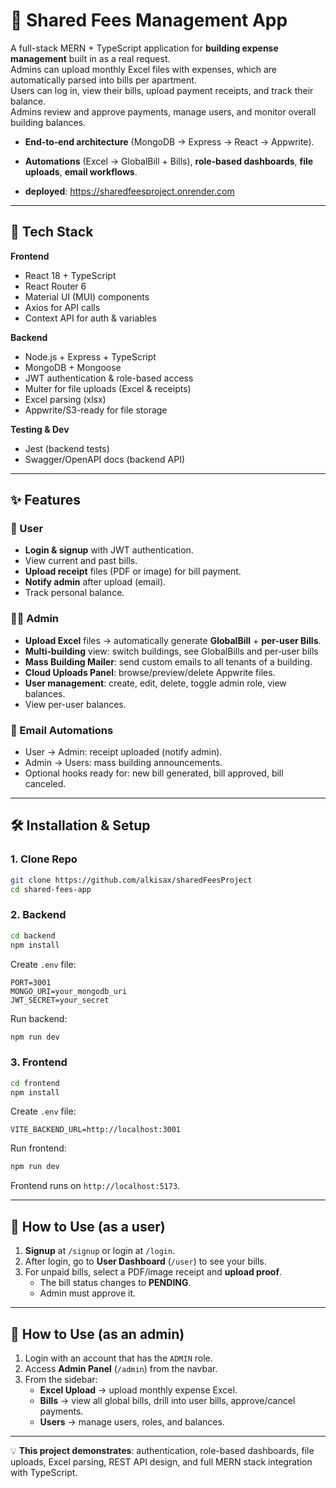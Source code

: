 # 🏢 Shared Fees Management App

A full-stack MERN + TypeScript application for **building expense management** built in as a real request.  
Admins can upload monthly Excel files with expenses, which are automatically parsed into bills per apartment.  
Users can log in, view their bills, upload payment receipts, and track their balance.  
Admins review and approve payments, manage users, and monitor overall building balances.
- **End‑to‑end architecture** (MongoDB → Express → React → Appwrite).
- **Automations** (Excel → GlobalBill + Bills), **role‑based dashboards**, **file uploads**, **email workflows**.

- **deployed**: https://sharedfeesproject.onrender.com
---

## 🚀 Tech Stack

**Frontend**
- React 18 + TypeScript
- React Router 6
- Material UI (MUI) components
- Axios for API calls
- Context API for auth & variables

**Backend**
- Node.js + Express + TypeScript
- MongoDB + Mongoose
- JWT authentication & role-based access
- Multer for file uploads (Excel & receipts)
- Excel parsing (xlsx)
- Appwrite/S3-ready for file storage

**Testing & Dev**
- Jest (backend tests)
- Swagger/OpenAPI docs (backend API)

---

## ✨ Features

### 👤 User
- **Login & signup** with JWT authentication.
- View current and past bills.
- **Upload receipt** files (PDF or image) for bill payment.
- **Notify admin** after upload (email).
- Track personal balance.

### 👨‍💼 Admin
- **Upload Excel** files → automatically generate **GlobalBill** + **per-user Bills**.
- **Multi‑building** view: switch buildings, see GlobalBills and per‑user bills
- **Mass Building Mailer**: send custom emails to all tenants of a building.
- **Cloud Uploads Panel**: browse/preview/delete Appwrite files.
- **User management**: create, edit, delete, toggle admin role, view balances.
- View per-user balances.

### 🔔 Email Automations
- User → Admin: receipt uploaded (notify admin).
- Admin → Users: mass building announcements.
- Optional hooks ready for: new bill generated, bill approved, bill canceled.

---

## 🛠️ Installation & Setup

### 1. Clone Repo
```bash
git clone https://github.com/alkisax/sharedFeesProject
cd shared-fees-app
```

### 2. Backend
```bash
cd backend
npm install
```
Create `.env` file:
```env
PORT=3001
MONGO_URI=your_mongodb_uri
JWT_SECRET=your_secret
```
Run backend:
```bash
npm run dev
```

### 3. Frontend
```bash
cd frontend
npm install
```
Create `.env` file:
```env
VITE_BACKEND_URL=http://localhost:3001
```
Run frontend:
```bash
npm run dev
```
Frontend runs on `http://localhost:5173`.

---

## 📖 How to Use (as a user)

1. **Signup** at `/signup` or login at `/login`.  
2. After login, go to **User Dashboard** (`/user`) to see your bills.  
3. For unpaid bills, select a PDF/image receipt and **upload proof**.  
   - The bill status changes to **PENDING**.  
   - Admin must approve it.  

---

## 📖 How to Use (as an admin)

1. Login with an account that has the `ADMIN` role.  
2. Access **Admin Panel** (`/admin`) from the navbar.  
3. From the sidebar:
   - **Excel Upload** → upload monthly expense Excel.  
   - **Bills** → view all global bills, drill into user bills, approve/cancel payments.  
   - **Users** → manage users, roles, and balances.  

---

💡 **This project demonstrates**: authentication, role-based dashboards, file uploads, Excel parsing, REST API design, and full MERN stack integration with TypeScript.
